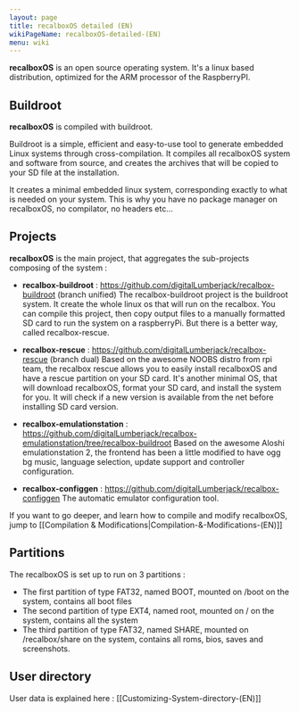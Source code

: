 ```yaml
---
layout: page
title: recalboxOS detailed (EN)
wikiPageName: recalboxOS-detailed-(EN)
menu: wiki
---
```


**recalboxOS** is an open source operating system. It's a linux based distribution, optimized for the ARM processor of the RaspberryPI.

## Buildroot
**recalboxOS** is compiled with buildroot.

Buildroot is a simple, efficient and easy-to-use tool to generate embedded Linux systems through cross-compilation. It compiles all recalboxOS system and software from source, and creates the archives that will be copied to your SD file at the installation.

It creates a minimal embedded linux system, corresponding exactly to what is needed on your system.
This is why you have no package manager on recalboxOS, no compilator, no headers etc...

## Projects
**recalboxOS** is the main project, that aggregates the sub-projects composing of the system :

- **recalbox-buildroot** :
https://github.com/digitalLumberjack/recalbox-buildroot (branch unified)
The recalbox-buildroot project is the buildroot system. It create the whole linux os that will run on the recalbox.
You can compile this project, then copy output files to a manually formatted SD card to run the system on a raspberryPi. But there is a better way, called recalbox-rescue.

- **recalbox-rescue** :
https://github.com/digitalLumberjack/recalbox-rescue (branch dual)
Based on the awesome NOOBS distro from rpi team, the recalbox rescue allows you to easily install recalboxOS and have a rescue partition on your SD card. It's another minimal OS, that will download recalboxOS, format your SD card, and install the system for you.
It will check if a new version is available from the net before installing SD card version. 

- **recalbox-emulationstation** :
https://github.com/digitalLumberjack/recalbox-emulationstation/tree/recalbox-buildroot
Based on the awesome Aloshi emulationstation 2, the frontend has been a little modified to have ogg bg music, language selection, update support and controller configuration.

- **recalbox-configgen** :
https://github.com/digitalLumberjack/recalbox-configgen
The automatic emulator configuration tool.

If you want to go deeper, and learn how to compile and modify recalboxOS, jump to [[Compilation & Modifications|Compilation-&-Modifications-(EN)]]

## Partitions
The recalboxOS is set up to run on 3 partitions :
- The first partition of type FAT32, named BOOT, mounted on /boot on the system, contains all boot files
- The second partition of type EXT4, named root, mounted on / on the system, contains all the system
- The third partition of type FAT32, named SHARE, mounted on /recalbox/share on the system, contains all roms, bios, saves and screenshots.

## User directory
User data is explained here : [[Customizing-System-directory-(EN)]]
